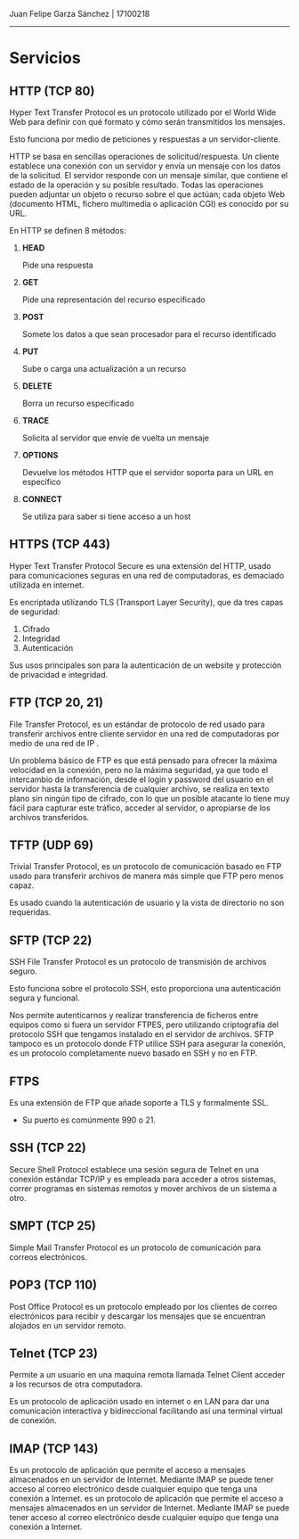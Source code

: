 Juan Felipe Garza Sánchez | 17100218 

------

# Servicios



## HTTP (TCP 80)

Hyper Text Transfer Protocol es un protocolo utilizado por el World Wide Web para definir con qué formato y cómo serán transmitidos los mensajes.

Esto funciona por medio de peticiones y respuestas a un servidor-cliente.

HTTP se basa en sencillas operaciones de solicitud/respuesta. Un cliente establece una conexión con un servidor y envía un mensaje con los datos de la solicitud. El servidor responde con un mensaje similar, que contiene el estado de la operación y su posible resultado. Todas las operaciones pueden adjuntar un objeto o recurso sobre el que actúan; cada objeto Web (documento HTML, fichero multimedia o aplicación CGI) es conocido por su URL.

En HTTP se definen 8 métodos:

1. **HEAD**

   Pide una respuesta

2. **GET**

   Pide una representación del recurso especificado

3. **POST**

   Somete los datos a que sean procesador para el recurso identificado

4. **PUT**

   Sube o carga una actualización a un recurso

5. **DELETE**

   Borra un recurso especificado

6. **TRACE**

   Solicita al servidor que envíe de vuelta un mensaje

7. **OPTIONS**

   Devuelve los métodos HTTP que el servidor soporta para un URL en específico

8. **CONNECT**

   Se utiliza para saber si tiene acceso a un host



## HTTPS (TCP 443)

Hyper Text Transfer Protocol Secure es una extensión del HTTP, usado para comunicaciones seguras en una red de computadoras, es demaciado utilizada en internet.

Es encriptada utilizando TLS (Transport Layer Security), que da tres capas de seguridad:

1. Cifrado
2. Integridad
3. Autenticación

Sus usos principales son para la autenticación de un website y protección de privacidad e integridad.



## FTP (TCP 20, 21)

File Transfer Protocol, es un estándar de protocolo de red usado para transferir archivos entre cliente servidor en una red de computadoras por medio de una red de IP .

Un problema básico de FTP es que está pensado para ofrecer la máxima velocidad en la conexión, pero no la máxima seguridad, ya que todo el intercambio de información, desde el login y password del usuario en el servidor hasta la transferencia de cualquier archivo, se realiza en texto
plano sin ningún tipo de cifrado, con lo que un posible atacante lo tiene muy fácil para capturar este tráfico, acceder al servidor, o apropiarse de los archivos transferidos.



## TFTP (UDP 69)

Trivial Transfer Protocol, es un protocolo de comunicación basado en FTP usado para transferir archivos de manera más simple que FTP pero menos capaz.

Es usado cuando la autenticación de usuario y la vista de directorio no son requeridas.



## SFTP (TCP 22)

SSH File Transfer Protocol es un protocolo de transmisión de archivos seguro.

Esto funciona sobre el protocolo SSH, esto proporciona una autenticación segura y funcional.

Nos permite autenticarnos y realizar transferencia de ficheros entre equipos como si fuera un servidor FTPES, pero utilizando criptografía del protocolo SSH que tengamos instalado en el servidor de archivos. SFTP tampoco es un protocolo donde FTP utilice SSH para asegurar la conexión, es un protocolo completamente nuevo basado en SSH y no en FTP.



## FTPS

Es una extensión de FTP que añade soporte a TLS y formalmente  SSL.

- Su puerto es comúnmente 990 o  21.



## SSH (TCP 22)

 Secure Shell Protocol establece una sesión segura de Telnet en una conexión estándar TCP/IP y es empleada para acceder a otros sistemas, correr programas en sistemas remotos y mover archivos de un sistema a otro.

## SMPT (TCP 25)

Simple Mail Transfer Protocol es un protocolo de comunicación para correos electrónicos.



## POP3 (TCP 110)

Post Office Protocol es un protocolo empleado por los clientes de correo electrónicos para recibir y descargar los mensajes que se encuentran alojados en un servidor remoto.



## Telnet (TCP 23)

Permite a un usuario en una maquina remota llamada Telnet Client acceder a los recursos de otra computadora.

Es un protocolo de aplicación usado en internet o en LAN para dar una comunicación interactiva y bidireccional facilitando así una terminal virtual de conexión.



## IMAP (TCP 143)

Es un protocolo de aplicación que permite el acceso a mensajes almacenados en un servidor de Internet.
Mediante IMAP se puede tener acceso al correo electrónico desde cualquier equipo que tenga una conexión a Internet. es un protocolo de aplicación que permite el acceso a mensajes almacenados en un servidor de Internet.
Mediante IMAP se puede tener acceso al correo electrónico desde cualquier equipo que tenga una conexión a Internet.